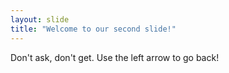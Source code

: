 ```yaml
---
layout: slide
title: "Welcome to our second slide!"
---
```

Don't ask, don't get.
Use the left arrow to go back!
